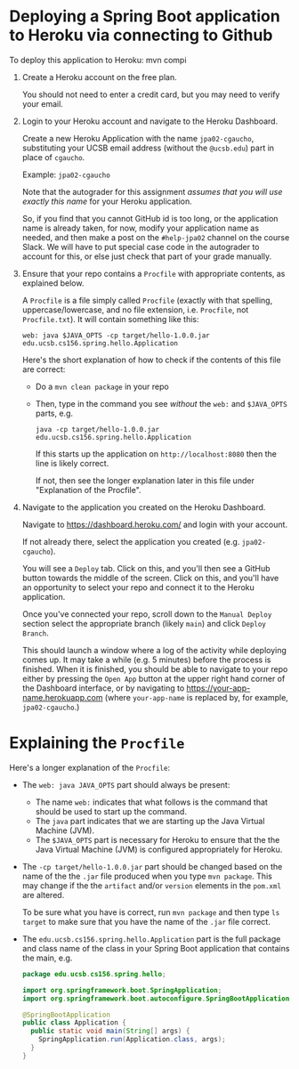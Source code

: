 # Deploying a Spring Boot application to Heroku via connecting to Github

To deploy this application to Heroku:
mvn compi
1. Create a Heroku account on the free plan.

   You should not need to enter a credit card, but you may need to verify your email.

2. Login to your Heroku account and navigate to the Heroku Dashboard.

   Create a new Heroku Application with the name `jpa02-cgaucho`, substituting
   your UCSB email address (without the `@ucsb.edu`) part in place of `cgaucho`.

   Example: `jpa02-cgaucho`

   Note that the autograder for this assignment *assumes that you will use exactly this name* for your Heroku application.
   
   So, if you find that you cannot  GitHub id is too long, or the application name is already taken, for now,
   modify your application name as needed, and then make a post on the `#help-jpa02`
   channel on the course Slack.  We will have to put special case code in the autograder
   to account for this, or else just check that part of your grade manually.
   
3. Ensure that your repo contains a `Procfile` with appropriate contents, as explained below.

   A `Procfile` is a file simply called `Procfile` (exactly with that
   spelling, uppercase/lowercase, and no file extension, i.e. `Procfile`,
   not `Procfile.txt`).  It will contain something like this:

   ```
   web: java $JAVA_OPTS -cp target/hello-1.0.0.jar edu.ucsb.cs156.spring.hello.Application
   ```

   Here's the short explanation of how to check if the contents of this file are correct:

   * Do a `mvn clean package` in your repo
   * Then, type in the command you see *without* the `web:` and `$JAVA_OPTS` parts, e.g.
     ```
     java -cp target/hello-1.0.0.jar edu.ucsb.cs156.spring.hello.Application
     ```
     If this starts up the application on `http://localhost:8080` then the line is
     likely correct.

     If not, then see the longer explanation later in this file under
     "Explanation of the Procfile".
     
4. Navigate to the application you created on the Heroku Dashboard. 

   Navigate to <https://dashboard.heroku.com/> and login with your account.

   If not already there, select the application you created (e.g. `jpa02-cgaucho`).

   You will see a `Deploy` tab.   Click on this, and you'll then see a GitHub button
   towards the middle of the screen. Click on this, and you'll have an opportunity to
   select your repo and connect it to the Heroku application.

   Once you've connected your repo, scroll down to the `Manual Deploy` section
   select the appropriate branch (likely `main`) and click `Deploy Branch`.

   This should launch a window where a log of the activity while deploying comes up.
   It may take a while (e.g. 5 minutes) before the process is finished.  When it is
   finished, you should be able to navigate to your repo either by pressing the
   `Open App` button at the upper right hand corner of the Dashboard interface, or
   by navigating to <https://your-app-name.herokuapp.com> (where `your-app-name` is
   replaced by, for example, `jpa02-cgaucho`.)

   

# Explaining the `Procfile`

Here's a longer explanation of the `Procfile`:

* The `web: java JAVA_OPTS` part should always be present:
  * The name `web:` indicates that what follows is the command that should be used
    to start up the command. 
  * The `java` part indicates that we are starting up the Java Virtual Machine (JVM).
  * The `$JAVA_OPTS` part is necessary for Heroku to ensure that
    the the Java Virtual Machine (JVM) is configured appropriately for Heroku.

* The `-cp target/hello-1.0.0.jar` part should be changed based on the name of the
  the `.jar` file produced when you type `mvn package`.  This may change if the
  the `artifact` and/or `version` elements in the `pom.xml` are altered.

  To be sure what you have is correct, run `mvn package` and then type `ls target`
  to make sure that you have the name of the `.jar` file correct.

* The `edu.ucsb.cs156.spring.hello.Application` part is the full package and class
  name of the class in your Spring Boot application that contains the main, e.g.

  ```java
  package edu.ucsb.cs156.spring.hello;

  import org.springframework.boot.SpringApplication;
  import org.springframework.boot.autoconfigure.SpringBootApplication;

  @SpringBootApplication
  public class Application {
    public static void main(String[] args) {
      SpringApplication.run(Application.class, args);
    }
  }
  ```

